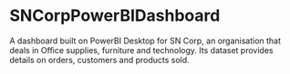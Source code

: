 # SNCorpPowerBIDashboard
A dashboard built on PowerBI Desktop for SN Corp, an organisation that deals in Office supplies, furniture and technology. Its dataset provides details on orders, customers and products sold.
